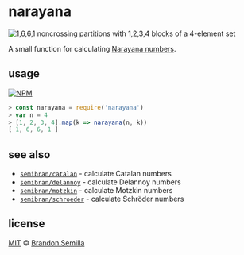 # narayana
![1,6,6,1 noncrossing partitions with 1,2,3,4 blocks of a 4-element set](https://upload.wikimedia.org/wikipedia/commons/thumb/0/00/Noncrossing_partitions_4%3B_Hasse.svg/220px-Noncrossing_partitions_4%3B_Hasse.svg.png)

A small function for calculating [Narayana numbers](https://en.wikipedia.org/wiki/Narayana_number).

## usage
[![NPM](https://nodei.co/npm/narayana.png?mini)](https://www.npmjs.com/package/narayana)
```js
> const narayana = require('narayana')
> var n = 4
> [1, 2, 3, 4].map(k => narayana(n, k))
[ 1, 6, 6, 1 ]
```

## see also
- [`semibran/catalan`](https://github.com/semibran/catalan) - calculate Catalan numbers
- [`semibran/delannoy`](https://github.com/semibran/delannoy) - calculate Delannoy numbers
- [`semibran/motzkin`](https://github.com/semibran/motzkin) - calculate Motzkin numbers
- [`semibran/schroeder`](https://github.com/semibran/schroeder) - calculate Schröder numbers

## license
[MIT](https://opensource.org/licenses/MIT) © [Brandon Semilla](https://git.io/semibran)
